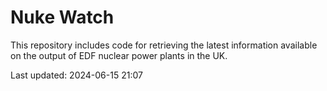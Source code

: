 # Nuke Watch

This repository includes code for retrieving the latest information available on the output of EDF nuclear power plants in the UK.

Last updated: 2024-06-15 21:07